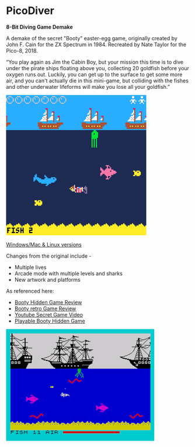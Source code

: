 # PicoDiver

**8-Bit Diving Game Demake**

A demake of the secret "Booty" easter-egg game, originally created by John F. Cain for the ZX Spectrum in 1984. Recreated by Nate Taylor for the Pico-8, 2018.

“You play again as Jim the Cabin Boy, but your mission this time is to dive under the pirate ships floating above you, collecting 20 goldfish before your oxygen runs out. Luckily, you can get up to the surface to get some more air, and you can't actually die in this mini-game, but colliding with the fishes and other underwater lifeforms will make you lose all your goldfish.”

![Pico 8 Screenshot](/resources/picodiver_screen.png)

[Windows/Mac & Linux versions](https://github.com/nate2squared/PicoDiver/releases)

Changes from the original include -

* Multiple lives
* Arcade mode with multiple levels and sharks
* New artwork and platforms

As referenced here:

* [Booty Hidden Game Review](http://zxplanet.emuunlim.com/booty_hidden_game.htm)
* [Booty retro Game Review](http://frgcb.blogspot.com/2014/01/booty-firebird-1984.html)
* [Youtube Secret Game Video](https://youtu.be/KDIvw0_y7qQ)
* [Playable Booty Hidden Game](https://archive.org/details/zx_Booty_Hidden_Game_1984_Firebird_Software)

![Original Screenshot](resources/SecretBootyScreen2.png)
